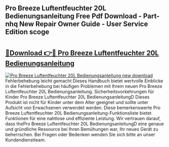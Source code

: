 ## Pro Breeze Luftentfeuchter 20L Bedienungsanleitung Free Pdf Download - Part-nhq New Repair Owner Guide - User Service Edition scoge

# <h2><a href="http://df1ml4m.blite.top/?on=Pro+Breeze+Luftentfeuchter+20L+Bedienungsanleitung">🔗Download 👉🔴 Pro Breeze Luftentfeuchter 20L Bedienungsanleitung</a></h2>

[![Pro Breeze Luftentfeuchter 20L Bedienungsanleitung new download](https://i.imgur.com/lujVjoI.png)](http://df1ml4m.blite.top/?on=Pro+Breeze+Luftentfeuchter+20L+Bedienungsanleitung)
Fehlerbehebung leicht gemacht Dieses Handbuch bietet wertvolle Einblicke in die Fehlerbehebung bei häufigen Problemen mit Ihrem neuen Pro Breeze Luftentfeuchter 20L Bedienungsanleitung. Sicherheitsvorkehrungen für Kinder Pro Breeze Luftentfeuchter 20L BedienungsanleitungD Dieses Produkt ist nicht für Kinder unter dem Alter geeignet und sollte unter Aufsicht von Erwachsenen verwendet werden. Diese bemerkenswerte Pro Breeze Luftentfeuchter 20L Bedienungsanleitung-Funktionsliste bietet Funktionen für eine nahtlose und effiziente Leistung. Wir vertrauen darauf, dass thePro Breeze Luftentfeuchter 20L BedienungsanleitungD eine genaue und gründliche Ressource bei Ihren Bemühungen war, Ihr neues Gerät zu beherrschen. Bei Fragen oder Bedenken wenden Sie sich bitte an unser Kundendienstteam.
